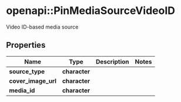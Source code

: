 # openapi::PinMediaSourceVideoID

Video ID-based media source

## Properties
Name | Type | Description | Notes
------------ | ------------- | ------------- | -------------
**source_type** | **character** |  | 
**cover_image_url** | **character** |  | 
**media_id** | **character** |  | 


